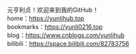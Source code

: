 元亨利贞！欢迎来到我的GitHub！
<br>home：https://yunlihub.top
<br>bookmarks：https://yunli0216.top
<br>blog：https://www.cnblogs.com/yunlihub
<br>bilibili：https://space.bilibili.com/82783756
